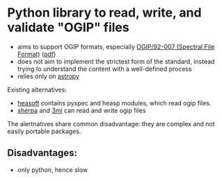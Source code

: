 # Python library to read, write, and validate "OGIP" files

* aims to support OGIP formats, especially [OGIP/92-007 (Spectral File Format)](https://heasarc.gsfc.nasa.gov/docs/heasarc/ofwg/docs/spectra/ogip_92_007/node5.html) ([pdf](https://heasarc.gsfc.nasa.gov/docs/heasarc/ofwg/docs/spectra/ogip_92_007.pdf))
* does not aim to implement the strictest form of the standard, instead trying to understand the content with a well-defined process
* relies only on [astropy](https://www.astropy.org/)

Existing alternatives:

* [heasoft](https://heasarc.gsfc.nasa.gov/lheasoft/) contains pyxpec and heasp modules, which read ogip files. 
* [sherpa](https://cxc.cfa.harvard.edu/sherpa/) and [3ml](https://github.com/threeML/threeML/) can read and write ogip files

The alertnatives share common disadvantage: they are complex and not easily portable packages.

## Disadvantages:

* only python, hence slow
